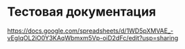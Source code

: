 # Тестовая документация

https://docs.google.com/spreadsheets/d/1WD5pXMVAE_-vEgIqOL2iO0Y3KAqWbmxm5Vp-oiD2dFc/edit?usp=sharing
